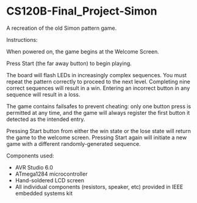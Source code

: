 # CS120B-Final_Project-Simon
A recreation of the old Simon pattern game.

Instructions:

When powered on, the game begins at the Welcome Screen.

Press Start (the far away button) to begin playing.

The board will flash LEDs in increasingly complex sequences. You must repeat the pattern correctly to proceed to the next level. Completing nine correct sequences will result in a win. Entering an incorrect button in any sequence will result in a loss.

The game contains failsafes to prevent cheating: only one button press is permitted at any time, and the game will always register the first button it detected as the intended entry.

Pressing Start button from either the win state or the lose state will return the game to the welcome screen. Pressing Start again will initiate a new game with a different randomly-generated sequence.

Components used:
- AVR Studio 6.0
- ATmega1284 microcontroller
- Hand-soldered LCD screen
- All individual components (resistors, speaker, etc) provided in IEEE embedded systems kit
